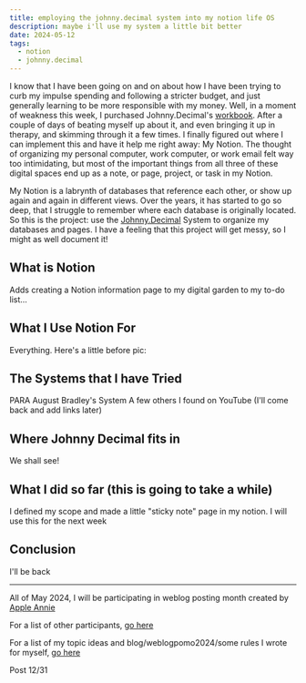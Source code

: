 ```yaml
---
title: employing the johnny.decimal system into my notion life OS
description: maybe i'll use my system a little bit better
date: 2024-05-12
tags:
  - notion
  - johnny.decimal 
---
```


I know that I have been going on and on about how I have been trying to curb my impulse spending and following a stricter budget, and just generally learning to be more responsible with my money. Well, in a moment of weakness this week, I purchased Johnny.Decimal's <a href="https://johnnydecimal.com/10-19-concepts/14-build-your-system/14.02-the-decimal-workbook/">workbook</a>. After a couple of days of beating myself up about it, and even bringing it up in therapy, and skimming through it a few times. I finally figured out where I can implement this and have it help me right away: My Notion. The thought of organizing my personal computer, work computer, or work email felt way too intimidating, but most of the important things from all three of these digital spaces end up as a note, or page, project, or task in my Notion. 

My Notion is a labrynth of databases that reference each other, or show up again and again in different views. Over the years, it has started to go so deep, that I struggle to remember where each database is originally located. So this is the project: use the <a href="https://johnnydecimal.com/">Johnny.Decimal</a> System to organize my databases and pages. I have a feeling that this project will get messy, so I might as well document it!

## What is Notion

Adds creating a Notion information page to my digital garden to my to-do list...

## What I Use Notion For

Everything. Here's a little before pic:




## The Systems that I have Tried

PARA
August Bradley's System
A few others I found on YouTube
(I'll come back and add links later)

## Where Johnny Decimal fits in

We shall see!

## What I did so far (this is going to take a while)

I defined my scope and made a little "sticky note" page in my notion. I will use this for the next week

## Conclusion

I'll be back

---
All of May 2024, I will be participating in weblog posting month created by <a href="https://weblog.anniegreens.lol/weblog-posting-month-2024">Apple Annie</a>

For a list of other participants, <a href="https://weblog.anniegreens.lol/weblog-posting-month-2024/participators">go here</a>

For a list of my topic ideas and blog/weblogpomo2024/some rules I wrote for myself, <a href="/blog/weblogpomo2024">go here</a>

Post 12/31